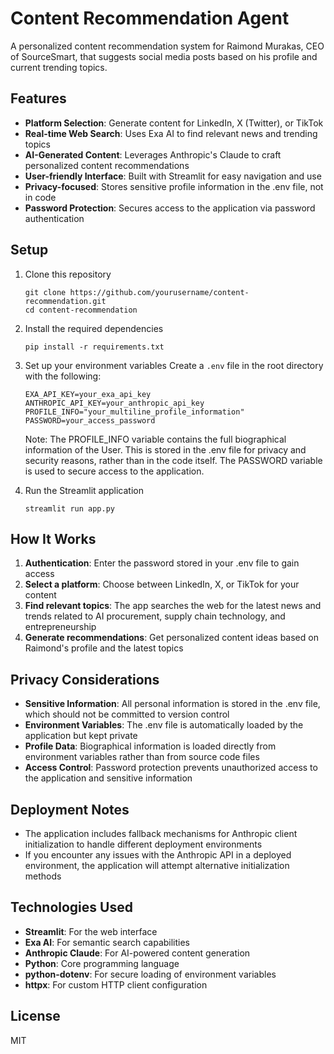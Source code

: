 ﻿# Content Recommendation Agent

A personalized content recommendation system for Raimond Murakas, CEO of SourceSmart, that suggests social media posts based on his profile and current trending topics.

## Features

- **Platform Selection**: Generate content for LinkedIn, X (Twitter), or TikTok
- **Real-time Web Search**: Uses Exa AI to find relevant news and trending topics
- **AI-Generated Content**: Leverages Anthropic's Claude to craft personalized content recommendations
- **User-friendly Interface**: Built with Streamlit for easy navigation and use
- **Privacy-focused**: Stores sensitive profile information in the .env file, not in code
- **Password Protection**: Secures access to the application via password authentication

## Setup

1. Clone this repository
   ```
   git clone https://github.com/yourusername/content-recommendation.git
   cd content-recommendation
   ```

2. Install the required dependencies
   ```
   pip install -r requirements.txt
   ```

3. Set up your environment variables
   Create a `.env` file in the root directory with the following:
   ```
   EXA_API_KEY=your_exa_api_key
   ANTHROPIC_API_KEY=your_anthropic_api_key
   PROFILE_INFO="your_multiline_profile_information"
   PASSWORD=your_access_password
   ```
   
   Note: The PROFILE_INFO variable contains the full biographical information of the User.
   This is stored in the .env file for privacy and security reasons, rather than in the code itself.
   The PASSWORD variable is used to secure access to the application.

4. Run the Streamlit application
   ```
   streamlit run app.py
   ```

## How It Works

1. **Authentication**: Enter the password stored in your .env file to gain access
2. **Select a platform**: Choose between LinkedIn, X, or TikTok for your content
3. **Find relevant topics**: The app searches the web for the latest news and trends related to AI procurement, supply chain technology, and entrepreneurship
4. **Generate recommendations**: Get personalized content ideas based on Raimond's profile and the latest topics

## Privacy Considerations

- **Sensitive Information**: All personal information is stored in the .env file, which should not be committed to version control
- **Environment Variables**: The .env file is automatically loaded by the application but kept private
- **Profile Data**: Biographical information is loaded directly from environment variables rather than from source code files
- **Access Control**: Password protection prevents unauthorized access to the application and sensitive information

## Deployment Notes

- The application includes fallback mechanisms for Anthropic client initialization to handle different deployment environments
- If you encounter any issues with the Anthropic API in a deployed environment, the application will attempt alternative initialization methods

## Technologies Used

- **Streamlit**: For the web interface
- **Exa AI**: For semantic search capabilities
- **Anthropic Claude**: For AI-powered content generation
- **Python**: Core programming language
- **python-dotenv**: For secure loading of environment variables
- **httpx**: For custom HTTP client configuration

## License

MIT
